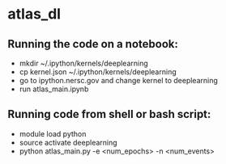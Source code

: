 # atlas_dl

## Running the code on a notebook:

* mkdir ~/.ipython/kernels/deeplearning
* cp kernel.json ~/.ipython/kernels/deeplearning
* go to ipython.nersc.gov and change kernel to deeplearning
* run atlas_main.ipynb


## Running code from shell or bash script:
* module load python
* source activate deeplearning
* python atlas_main.py -e \<num_epochs\> -n \<num_events\>

